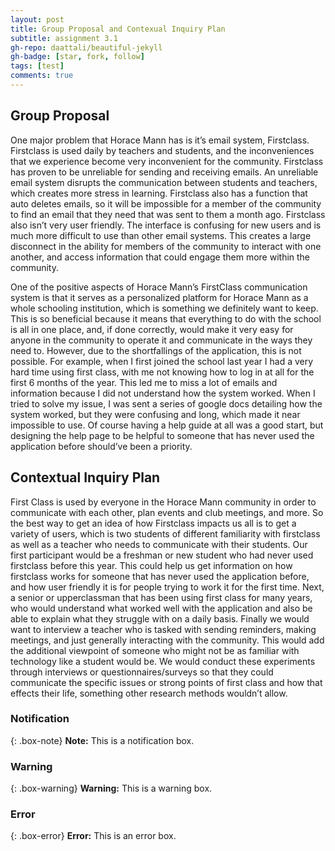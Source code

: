 ```yaml
---
layout: post
title: Group Proposal and Contexual Inquiry Plan
subtitle: assignment 3.1
gh-repo: daattali/beautiful-jekyll
gh-badge: [star, fork, follow]
tags: [test]
comments: true
---
```


## Group Proposal 

One major problem that Horace Mann has is it’s email system, Firstclass. Firstclass is used daily by teachers and students, and the inconveniences that we experience become very inconvenient for the community. Firstclass has proven to be unreliable for sending and receiving emails. An unreliable email system disrupts the communication between students and teachers, which creates more stress in learning. Firstclass also has a function that auto deletes emails, so it will be impossible for a member of the community to find an email that they need that was sent to them a month ago. Firstclass also isn’t very user friendly. The interface is confusing for new users and is much more difficult to use than other email systems. This creates a large disconnect in the ability for members of the community to interact with one another, and access information that could engage them more within the community.

One of the positive aspects of Horace Mann’s FirstClass communication system is that it serves as a personalized platform for Horace Mann as a whole schooling institution, which is something we definitely want to keep. This is so beneficial because it means that everything to do with the school is all in one place, and, if done correctly, would make it very easy for anyone in the community to operate it and communicate in the ways they need to. However, due to the shortfallings of the application, this is not possible. For example, when I first joined the school last year I had a very hard time using first class, with me not knowing how to log in at all for the first 6 months of the year. This led me to miss a lot of emails and information because I did not understand how the system worked. When I tried to solve my issue, I was sent a series of google docs detailing how the system worked, but they were confusing and long, which made it near impossible to use. Of course having a help guide at all was a good start, but designing the help page to be helpful to someone that has never used the application before should’ve been a priority. 

## Contextual Inquiry Plan 

First Class is used by everyone in the Horace Mann community in order to communicate with each other, plan events and club meetings, and more. So the best way to get an idea of how Firstclass impacts us all is to get a variety of users, which is two students of different familiarity with firstclass as well as a teacher who needs to communicate with their students. Our first participant would be a freshman or new student who had never used firstclass before this year. This could help us get information on how firstclass works for someone that has never used the application before, and how user friendly it is for people trying to work it for the first time. Next, a senior or upperclassman that has been using first class for many years, who would understand what worked well with the application and also be able to explain what they struggle with on a daily basis. Finally we would want to interview a teacher who is tasked with sending reminders, making meetings, and just generally interacting with the community. This would add the additional viewpoint of someone who might not be as familiar with technology like a student would be. We would conduct these experiments through interviews or questionnaires/surveys so that they could communicate the specific issues or strong points of first class and how that effects their life, something other research methods wouldn’t allow. 

### Notification

{: .box-note}
**Note:** This is a notification box.

### Warning

{: .box-warning}
**Warning:** This is a warning box.

### Error

{: .box-error}
**Error:** This is an error box.
